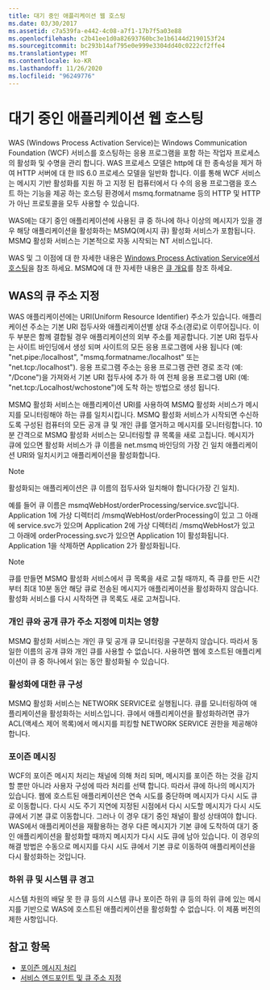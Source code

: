 ```yaml
---
title: 대기 중인 애플리케이션 웹 호스팅
ms.date: 03/30/2017
ms.assetid: c7a539fa-e442-4c08-a7f1-17b7f5a03e88
ms.openlocfilehash: c2b41ee1d0a82693760bc3e1b6144d2190153f24
ms.sourcegitcommit: bc293b14af795e0e999e3304dd40c0222cf2ffe4
ms.translationtype: MT
ms.contentlocale: ko-KR
ms.lasthandoff: 11/26/2020
ms.locfileid: "96249776"
---
```

# <a name="web-hosting-a-queued-application"></a>대기 중인 애플리케이션 웹 호스팅

WAS (Windows Process Activation Service)는 Windows Communication Foundation (WCF) 서비스를 호스팅하는 응용 프로그램을 포함 하는 작업자 프로세스의 활성화 및 수명을 관리 합니다. WAS 프로세스 모델은 http에 대 한 종속성을 제거 하 여 HTTP 서버에 대 한 IIS 6.0 프로세스 모델을 일반화 합니다. 이를 통해 WCF 서비스는 메시지 기반 활성화를 지원 하 고 지정 된 컴퓨터에서 다 수의 응용 프로그램을 호스트 하는 기능을 제공 하는 호스팅 환경에서 msmq.formatname 등의 HTTP 및 HTTP가 아닌 프로토콜을 모두 사용할 수 있습니다.  
  
 WAS에는 대기 중인 애플리케이션에 사용된 큐 중 하나에 하나 이상의 메시지가 있을 경우 해당 애플리케이션을 활성화하는 MSMQ(메시지 큐) 활성화 서비스가 포함됩니다. MSMQ 활성화 서비스는 기본적으로 자동 시작되는 NT 서비스입니다.  
  
 WAS 및 그 이점에 대 한 자세한 내용은 [Windows Process Activation Service에서 호스팅](hosting-in-windows-process-activation-service.md)을 참조 하세요. MSMQ에 대 한 자세한 내용은 [큐 개요](queues-overview.md)를 참조 하세요.
  
## <a name="queue-addressing-in-was"></a>WAS의 큐 주소 지정  

 WAS 애플리케이션에는 URI(Uniform Resource Identifier) 주소가 있습니다. 애플리케이션 주소는 기본 URI 접두사와 애플리케이션별 상대 주소(경로)로 이루어집니다. 이 두 부분은 함께 결합될 경우 애플리케이션의 외부 주소를 제공합니다. 기본 URI 접두사는 사이트 바인딩에서 생성 되며 사이트의 모든 응용 프로그램에 사용 됩니다 (예: "net.pipe:/localhost", "msmq.formatname:/localhost" 또는 "net.tcp:/localhost"). 응용 프로그램 주소는 응용 프로그램 관련 경로 조각 (예: "/Dcone")을 가져와서 기본 URI 접두사에 추가 하 여 전체 응용 프로그램 URI (예: "net.tcp:/Localhost/wchostone")에 도착 하는 방법으로 생성 됩니다.  
  
 MSMQ 활성화 서비스는 애플리케이션 URI를 사용하여 MSMQ 활성화 서비스가 메시지를 모니터링해야 하는 큐를 일치시킵니다. MSMQ 활성화 서비스가 시작되면 수신하도록 구성된 컴퓨터의 모든 공개 큐 및 개인 큐를 열거하고 메시지를 모니터링합니다. 10분 간격으로 MSMQ 활성화 서비스는 모니터링할 큐 목록을 새로 고칩니다. 메시지가 큐에 있으면 활성화 서비스가 큐 이름을 net.msmq 바인딩의 가장 긴 일치 애플리케이션 URI와 일치시키고 애플리케이션을 활성화합니다.  
  
> [!NOTE]
> 활성화되는 애플리케이션은 큐 이름의 접두사와 일치해야 합니다(가장 긴 일치).  
  
 예를 들어 큐 이름은 msmqWebHost/orderProcessing/service.svc입니다. Application 1에 가상 디렉터리 /msmqWebHost/orderProcessing이 있고 그 아래에 service.svc가 있으며 Application 2에 가상 디렉터리 /msmqWebHost가 있고 그 아래에 orderProcessing.svc가 있으면 Application 1이 활성화됩니다. Application 1을 삭제하면 Application 2가 활성화됩니다.  
  
> [!NOTE]
> 큐를 만들면 MSMQ 활성화 서비스에서 큐 목록을 새로 고칠 때까지, 즉 큐를 만든 시간부터 최대 10분 동안 해당 큐로 전송된 메시지가 애플리케이션을 활성화하지 않습니다. 활성화 서비스를 다시 시작하면 큐 목록도 새로 고쳐집니다.  
  
### <a name="the-effect-of-private-and-public-queues-on-addressing"></a>개인 큐와 공개 큐가 주소 지정에 미치는 영향  

 MSMQ 활성화 서비스는 개인 큐 및 공개 큐 모니터링을 구분하지 않습니다. 따라서 동일한 이름의 공개 큐와 개인 큐를 사용할 수 없습니다. 사용하면 웹에 호스트된 애플리케이션이 큐 중 하나에서 읽는 동안 활성화될 수 있습니다.  
  
### <a name="queue-configuration-for-activation"></a>활성화에 대한 큐 구성  

 MSMQ 활성화 서비스는 NETWORK SERVICE로 실행됩니다. 큐를 모니터링하여 애플리케이션을 활성화하는 서비스입니다. 큐에서 애플리케이션을 활성화하려면 큐가 ACL(액세스 제어 목록)에서 메시지를 피킹할 NETWORK SERVICE 권한을 제공해야 합니다.  
  
### <a name="poison-messaging"></a>포이즌 메시징  

 WCF의 포이즌 메시지 처리는 채널에 의해 처리 되며, 메시지를 포이즌 하는 것을 감지할 뿐만 아니라 사용자 구성에 따라 처리를 선택 합니다. 따라서 큐에 하나의 메시지가 있습니다. 웹에 호스트된 애플리케이션은 연속 시도를 중단하며 메시지가 다시 시도 큐로 이동합니다. 다시 시도 주기 지연에 지정된 시점에서 다시 시도할 메시지가 다시 시도 큐에서 기본 큐로 이동합니다. 그러나 이 경우 대기 중인 채널이 활성 상태여야 합니다. WAS에서 애플리케이션을 재활용하는 경우 다른 메시지가 기본 큐에 도착하여 대기 중인 애플리케이션을 활성화할 때까지 메시지가 다시 시도 큐에 남아 있습니다. 이 경우의 해결 방법은 수동으로 메시지를 다시 시도 큐에서 기본 큐로 이동하여 애플리케이션을 다시 활성화하는 것입니다.  
  
### <a name="subqueue-and-system-queue-caveat"></a>하위 큐 및 시스템 큐 경고  

 시스템 차원의 배달 못 한 큐 등의 시스템 큐나 포이즌 하위 큐 등의 하위 큐에 있는 메시지를 기반으로 WAS에 호스트된 애플리케이션을 활성화할 수 없습니다. 이 제품 버전의 제한 사항입니다.  
  
## <a name="see-also"></a>참고 항목

- [포이즌 메시지 처리](poison-message-handling.md)
- [서비스 엔드포인트 및 큐 주소 지정](service-endpoints-and-queue-addressing.md)
